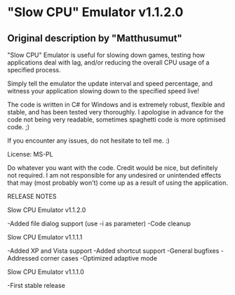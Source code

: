 # "Slow CPU" Emulator v1.1.2.0

Original description by "Matthusumut"
---

"Slow CPU" Emulator is useful for slowing down games, testing how applications deal with lag, and/or reducing the overall CPU usage of a specified process.

Simply tell the emulator the update interval and speed percentage, and witness your application slowing down to the specified speed live!

The code is written in C# for Windows and is extremely robust, flexible and stable, and has been tested very thoroughly. I apologise in advance for the code not being very readable, sometimes spaghetti code is more optimised code. ;)

If you encounter any issues, do not hesitate to tell me. :)

License: MS-PL

Do whatever you want with the code. Credit would be nice, but definitely not required. I am not responsible for any undesired or unintended effects that may (most probably won't) come up as a result of using the application.

RELEASE NOTES

Slow CPU Emulator v1.1.2.0

-Added file dialog support (use -i as parameter)
-Code cleanup

Slow CPU Emulator v1.1.1.1

-Added XP and Vista support
-Added shortcut support
-General bugfixes
-Addressed corner cases
-Optimized adaptive mode

Slow CPU Emulator v1.1.1.0

-First stable release
